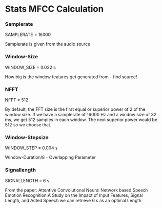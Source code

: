# Stats MFCC Calculation

### Samplerate
SAMPLERATE = 16000

Samplerate is given from the audio source

### Window-Size
WINDOW_SIZE = 0.032 s

How big is the window features get generated from - find source!

### NFFT
NFFT = 512

By default, the FFT size is the first equal or superior power of 2 of the window size. If we have a samplerate of 16000 Hz and a window size of 32 ms, we get 512 samples in each window. The next superior power would be 512 so we choose that.

### Window-Stepsize
WINDOW_STEP = 0.004 s

Window-Duration/8 - Overlapping Parameter

### Signallength
SIGNALLENGTH = 6 s

From the paper: Attentive Convolutional Neural Network based Speech Emotion Recognition:A Study on the Impact of Input Features, Signal Length, and Acted Speech we can retrieve 6 s as an optimal Length
